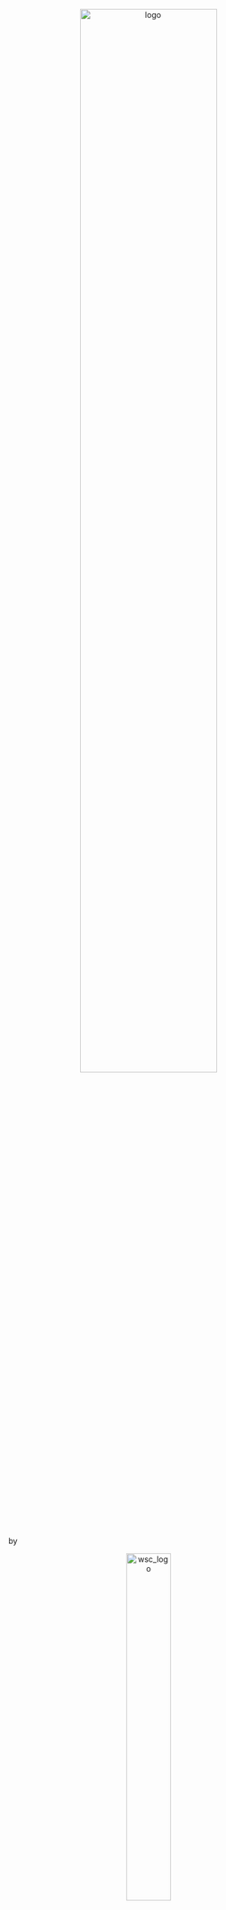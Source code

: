 <p align="center"><img src="https://raw.githubusercontent.com/kfirgoldberg/anypathlib/kfir/adding_readme/docs/anypathlib_logo.png" alt="logo" width="70%" /></p>
by <p align="center"><img src="https://raw.githubusercontent.com/kfirgoldberg/anypathlib/kfir/adding_readme/docs/wsc_logo.png" alt="wsc_logo" width="40%" /></p>
# AnyPathLib - Crossing Cloud Borders With a Simple API
    
<p align="center">
    <a href="https://badge.fury.io/py/anypathlib"><img src="https://badge.fury.io/py/anypathlib.svg" alt="PyPI version" height="18"></a>
    <a href="https://pepy.tech/project/anypathlib"><img src="https://pepy.tech/badge/anypathlib" alt="Downloads" height="18"></a>
    <a href="#contributors-"><img src="https://img.shields.io/badge/all_contributors-3-orange.svg" alt="All Contributors" height="18"></a>
    <a href="https://opensource.org/licenses/MIT"><img src="https://img.shields.io/badge/License-MIT-yellow.svg" alt="License: MIT" height="18"></a>
</p>


Welcome to AnyPathLib, a Python library designed to allow hassle-free file operations across different cloud and local storage


## Why `AnyPathLib`?

With `AnyPathLib` you can write the same code to handle files across different storage systems, without worrying about the
underlying details.
Operations can be optimized per-backend and the library is easily extendable to support additional cloud storage
providers.

## Getting Started With `AnyPathLib` in 3 easy examples ️🛣️

### ️🛣️ 1/3 Copying a file or directory from anywhere to anywhere ️🛣️

```python
from anypathlib import AnyPath

# Create an AnyPath instance for a local file
local_file = AnyPath("/path/to/local/file.txt")

# Create an AnyPath instance for an S3 object
s3_file = AnyPath("s3://bucket/path/to/object.txt")

# Copy a file from local to S3
local_file.copy(s3_file)

# Copy a directory from S3 to Azure
s3_dir = AnyPath("s3://bucket/path/to/dir")
azure_dir = AnyPath("https://account_name.blob.core.windows.net/container_name/path")
s3_dir.copy(azure_dir)
```

### ️🛣️ 2/3 Local caching for quicker access ️🛣️

Use "copy" without a target to get a local copy of the file which is stored in a local cache.
Use `force_overwrite=False` to prevent repeated downloads of the same file

```python
my_dir = AnyPath("https://account_name.blob.core.windows.net/container_name/path/to/dir")
local_dir_path = my_dir.copy()

my_file = AnyPath("s3://bucket/path/to/file.txt")
local_file_path = my_file.copy()
local_file_path = my_file.copy(force_overwrite=False) # Returns the path of the previously downloaded file
```

### 🛣️ 3/3 A simplified pathlib-like Interface 🛣️

```python
my_dir = AnyPath("https://account_name.blob.core.windows.net/container_name/path/to/dir")
my_dir.exists()  # True if my_path exists, otherwise False
parent, name, stem = my_dir.parent, my_dir.name, my_dir.stem
files_in_dir: List[AnyPath] = my_dir.listdir()  # List of AnyPath instances for files in the directory

my_file = AnyPath("s3://bucket/path/to/file.txt")
my_file.is_file()  # True if my_path exists, otherwise False
my_file.is_dir()  # False
my_file.remove()
```

### Key Features

* **Unified, Cloud Agnostic, API**: Perform file operations across different storage backends using the same set of
  methods.
* **Path-like Operations**: Supports common path operations like joining paths, listing directories, checking file
  existence, etc.
* **Performance**: Local caching for repeated downloads across different sessions, multithreading, and more.
* **Extensibility**: Easily extendable to support additional cloud storage providers.

### Security and Credentials

`AnyPath` does not store any credentials in it. In order to access cloud storage, you need to have the necessary
environment variables defined.

#### Azure

```bash
export AZURE_SUBSCRIPTION_ID="your-subscription-id"
export AZURE_RESOURCE_GROUP_NAME="your-resource-group-name"
```

#### AWS S3

Same as Boto3:

```bash
export AWS_DEFAULT_REGION="your-region"
export AWS_SECRET_ACCESS_KEY="your-secret"
export AWS_ACCESS_KEY_ID="your-key"
```

# TODOs:

- [ ] Add support for additional cloud storage providers.

> GCP

- [ ] Improve API

> Add support for file-to-dir in copy

- [ ] Implement cloud-to-cloud ops more efficiently.

> For example, s3->azure can use AZCopy

- [ ] Improve logging and add verbose mode.

> progress bar, etc.


## Contributors ✨
Thanks goes to these wonderful people:

<!-- ALL-CONTRIBUTORS-LIST:START - Do not remove or modify this section -->
<!-- prettier-ignore-start -->
<!-- markdownlint-disable -->
<table>
  <tr>
    <td align="center"><a href=""><img src="" width="100px;" alt=""/><br /><sub><b>Yuval Shomer</b></sub></a><br /></td>
    <td align="center"><a href=""><img src="" width="100px;" alt=""/><br /><sub><b>Jeremy Levy</b></sub></a><br /></td>
    <td align="center"><a href=""><img src="" width="100px;" alt=""/><br /><sub><b>Ran Sagy</b></sub></a><br /></td>
    

  </tr>
</table>
